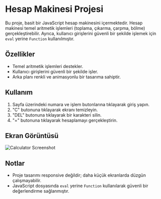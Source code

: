 # Hesap Makinesi Projesi

Bu proje, basit bir JavaScript hesap makinesini içermektedir. Hesap makinesi temel aritmetik işlemleri (toplama, çıkarma, çarpma, bölme) gerçekleştirebilir. Ayrıca, kullanıcı girişlerini güvenli bir şekilde işlemek için `eval` yerine `Function` kullanılmıştır.

## Özellikler

- Temel aritmetik işlemleri destekler.
- Kullanıcı girişlerini güvenli bir şekilde işler.
- Arka planı renkli ve animasyonlu bir tasarıma sahiptir.

## Kullanım

1. Sayfa üzerindeki numara ve işlem butonlarına tıklayarak giriş yapın.
2. "C" butonuna tıklayarak ekranı temizleyin.
3. "DEL" butonuna tıklayarak bir karakteri silin.
4. "=" butonuna tıklayarak hesaplamayı gerçekleştirin.

## Ekran Görüntüsü

![Calculator Screenshot](screenshot.png)

## Notlar

- Proje tasarımı responsive değildir; daha küçük ekranlarda düzgün çalışmayabilir.
- JavaScript dosyasında `eval` yerine `Function` kullanılarak güvenli bir değerlendirme sağlanmıştır.


